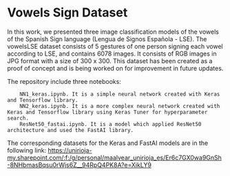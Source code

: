 # Vowels Sign Dataset

In this work, we presented three image classification models of the vowels of the Spanish Sign language (Lengua de Signos Española - LSE). The vowelsLSE dataset consists of 5 gestures of one person signing each vowel according to LSE, and contains 6078 images. It consists of RGB images in JPG format with a size of 300 x 300. This dataset has been created as a proof of concept and is being worked on for improvement in future updates. 

The repository include three notebooks:

        NN1_keras.ipynb. It is a simple neural network created with Keras and Tensorflow library.
        NN2_keras.ipynb. It is a more complex neural network created with Keras and Tensorflow library using Keras Tuner for hyperparameter search.
        ResNet50_fastai.ipynb. It is a model which applied ResNet50 architecture and used the FastAI library. 

The corresponding datasets for the Keras and FastAI models are in the following link: https://unirioja-my.sharepoint.com/:f:/g/personal/maalvear_unirioja_es/Er6c7GX0wa9GnSh-8NHbmasBqsu0rWjs6Z__94RpQ4PK8A?e=XikLY9

